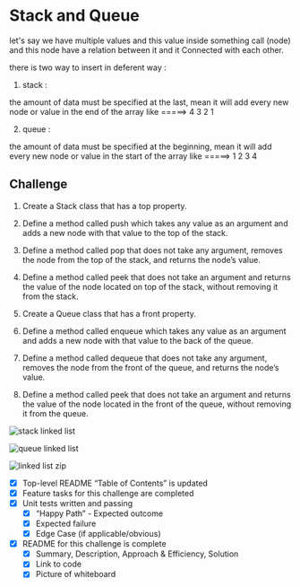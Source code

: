 # Stack and Queue

let's say we have multiple values and this value inside something call (node) and this node have a relation between it and it Connected with each other.

there is two way to insert in deferent way :

1. stack :

the amount of data must be specified at the last, mean it will add every new node or value in the end of the array like =====>  4 3 2 1

2. queue :

the amount of data must be specified at the beginning, mean it will add every new node or value in the start of the array like =====> 1 2 3 4 

## Challenge

1. Create a Stack class that has a top property.

2. Define a method called push which takes any value as an argument and adds a new node with that value to the top of the stack.

3. Define a method called pop that does not take any argument, removes the node from the top of the stack, and returns the node’s value.

4. Define a method called peek that does not take an argument and returns the value of the node located on top of the stack, without removing it from the stack.

5. Create a Queue class that has a front property.

6. Define a method called enqueue which takes any value as an argument and adds a new node with that value to the back of the queue.

7. Define a method called dequeue that does not take any argument, removes the node from the front of the queue, and returns the node’s value.

8. Define a method called peek that does not take an argument and returns the value of the node located in the front of the queue, without removing it from the queue.


![stack linked list]()


![queue linked list]()




![linked list zip]()

 - [x] Top-level README “Table of Contents” is updated
 - [x] Feature tasks for this challenge are completed
 - [x] Unit tests written and passing
     - [x] “Happy Path” - Expected outcome
     - [x] Expected failure
     - [x] Edge Case (if applicable/obvious)
 - [x] README for this challenge is complete
     - [x] Summary, Description, Approach & Efficiency, Solution
     - [x] Link to code
     - [x] Picture of whiteboard